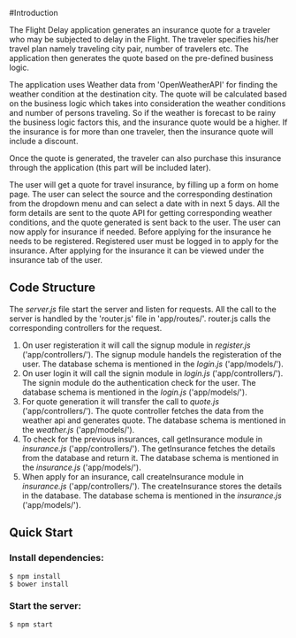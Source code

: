 #Introduction

The Flight Delay application generates an insurance quote for a traveler who may be subjected to delay in the Flight. The traveler specifies his/her travel plan namely traveling city pair, number of travelers etc. The application then generates the quote based on the pre-defined business logic.


The application uses Weather data from 'OpenWeatherAPI' for finding the weather condition at the destination city. The quote will be calculated based on the business logic which takes into consideration the weather conditions and number of persons traveling. So if the weather is forecast to be rainy the business logic factors this, and the insurance quote would be a higher. If the insurance is for more than one traveler, then the insurance quote will include a discount.

Once the quote is generated, the traveler can also purchase this insurance through the application (this part will be included later).

The user will get a quote for travel insurance, by filling up a form on home page. The user can select the source and the corresponding destination from the dropdown menu and can select a date with in next 5 days. All the form details are sent to the quote API for getting corresponding weather conditions, and the quote generated is sent back to the user. The user can now apply for insurance if needed. Before applying for the insurance he needs to be registered. Registered user must be logged in to apply for the insurance. After applying for the insurance it can be viewed under the insurance tab of the user. 


## Code Structure
The *server.js* file start the server and listen for requests. All the call to the server is handled by the 'router.js' file in 'app/routes/'.
router.js calls the corresponding controllers for the request.

1. On user registeration it will call the signup module in *register.js* ('app/controllers/'). 
The signup module handels the registeration of the user.
The database schema is mentioned in the *login.js* ('app/models/').
2. On user login it will call the signin module in *login.js* ('app/controllers/'). 
The signin module do the authentication check for the user.
The database schema is mentioned in the *login.js* ('app/models/').
3. For quote generation it will transfer the call to *quote.js* ('app/controllers/'). 
The quote controller fetches the data from the weather api and generates quote.
The database schema is mentioned in the *weather.js* ('app/models/').
4. To check for the previous insurances, call getInsurance module in *insurance.js* ('app/controllers/'). 
The getInsurance fetches the details from the database and return it.
The database schema is mentioned in the *insurance.js* ('app/models/').
5. When apply for an insurance, call createInsurance module in *insurance.js* ('app/controllers/').
The createInsurance stores the details in the database.
The database schema is mentioned in the *insurance.js* ('app/models/').

## Quick Start

### Install dependencies:
```
$ npm install
$ bower install
```
### Start the server:
```
$ npm start
```
